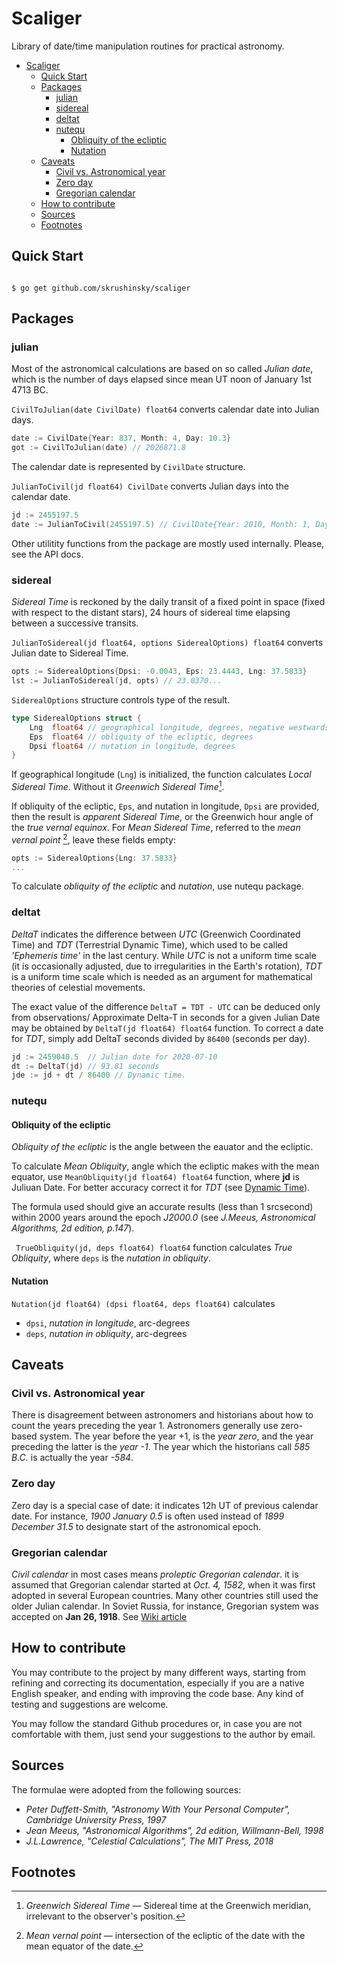 # Scaliger

Library of date/time manipulation routines for practical astronomy.



- [Scaliger](#scaliger)
  - [Quick Start](#quick-start)
  - [Packages](#packages)
    - [julian](#julian)
    - [sidereal](#sidereal)
    - [deltat](#deltat)
    - [nutequ](#nutequ)
      - [Obliquity of the ecliptic](#obliquity-of-the-ecliptic)
      - [Nutation](#nutation)
  - [Caveats](#caveats)
    - [Civil vs. Astronomical year](#civil-vs-astronomical-year)
    - [Zero day](#zero-day)
    - [Gregorian calendar](#gregorian-calendar)
  - [How to contribute](#how-to-contribute)
  - [Sources](#sources)
  - [Footnotes](#footnotes)


## Quick Start

```console

$ go get github.com/skrushinsky/scaliger

```

## Packages

### julian

Most of the astronomical calculations are based on so called *Julian date*, which is
the number of days elapsed since mean UT noon of January 1st 4713 BC.

`CivilToJulian(date CivilDate) float64` converts calendar date into Julian days.

```go
date := CivilDate{Year: 837, Month: 4, Day: 10.3}
got := CivilToJulian(date) // 2026871.8
```
The calendar date is represented by `CivilDate` structure.


`JulianToCivil(jd float64) CivilDate` converts Julian days into the calendar date.

```go
jd := 2455197.5
date := JulianToCivil(2455197.5) // CivilDate{Year: 2010, Month: 1, Day: 1.0}
```

Other utilitity functions from the package are mostly used internally. Please, see the API docs.



### sidereal

*Sidereal Time* is reckoned by the daily transit of a fixed point in space (fixed with respect
to the distant stars), 24 hours of sidereal time elapsing between a successive transits.

`JulianToSidereal(jd float64, options SiderealOptions) float64` converts Julian date to
Sidereal Time.


```go
opts := SiderealOptions{Dpsi: -0.0043, Eps: 23.4443, Lng: 37.5833}
lst := JulianToSidereal(jd, opts) // 23.0370...
```

`SiderealOptions` structure controls type of the result.

```go
type SiderealOptions struct {
	Lng  float64 // geographical longitude, degrees, negative westwards
	Eps  float64 // obliquity of the ecliptic, degrees
	Dpsi float64 // nutation in longitude, degrees
}
```
If geographical longitude (`Lng`) is initialized, the function calculates *Local Sidereal Time*.
Without it *Greenwich Sidereal Time*[^1].

If obliquity of the ecliptic, `Eps`, and nutation in longitude, `Dpsi` are provided, then
the result is *apparent Sidereal Time*, or the Greenwich hour angle of the *true vernal equinox*.
For *Mean Sidereal Time*, referred to the *mean vernal point* [^2], leave these fields empty:

```go
opts := SiderealOptions{Lng: 37.5833}
...
```

To calculate *obliquity of the ecliptic* and *nutation*, use nutequ package.


### deltat

*DeltaT* indicates the difference between *UTC* (Greenwich Coordinated Time) and *TDT*
(Terrestrial Dynamic Time), which used to be called *'Ephemeris time'* in the last
century. While *UTC* is not a uniform time scale (it is occasionally adjusted, due to irregularities
in the Earth's rotation), *TDT* is a uniform time scale which is needed as an argument for
mathematical theories of celestial movements.

The exact value of the difference `DeltaT = TDT - UTC` can be deduced only from observations/
Approximate Delta-T in seconds for a given Julian Date may be obtained by `DeltaT(jd float64) float64`
function. To correct a date for *TDT*, simply add DeltaT seconds divided by `86400` (seconds per day).

```go
jd := 2459040.5  // Julian date for 2020-07-10
dt := DeltaT(jd) // 93.81 seconds
jde := jd + dt / 86400 // Dynamic time.
```

### nutequ

#### Obliquity of the ecliptic

*Obliquity of the ecliptic* is the angle between the eauator and the ecliptic.

To calculate *Mean Obliquity*, angle which the ecliptic makes with the mean equator,
use `MeanObliquity(jd float64) float64` function, where **jd** is Juliuan Date.
For better accuracy correct it for *TDT* (see [Dynamic Time](#dynamic-time--deltat-package)).

The formula used should give an accurate results (less than 1 srcsecond) within 2000
years around the epoch *J2000.0* (see *J.Meeus, Astronomical Algorithms, 2d edition, p.147*).

` TrueObliquity(jd, deps float64) float64` function calculates *True Obliquity*, where `deps`
is the *nutation in obliquity*.

#### Nutation

`Nutation(jd float64) (dpsi float64, deps float64)` calculates

 * `dpsi`, *nutation in longitude*, arc-degrees
 * `deps`, *nutation in obliquity*, arc-degrees



## Caveats

### Civil vs. Astronomical year

There is disagreement between astronomers and historians about how to count
the years preceding the year 1. Astronomers generally use zero-based system.
The year before the year +1, is the *year zero*, and the year preceding the
latter is the *year -1*. The year which the historians call *585 B.C.* is
actually the year *-584*.

### Zero day

Zero day is a special case of date: it indicates 12h UT of previous calendar
date. For instance, *1900 January 0.5* is often used instead of
*1899 December 31.5* to designate start of the astronomical epoch.

###  Gregorian calendar

_Civil calendar_ in most cases means _proleptic Gregorian calendar_. it is
assumed that Gregorian calendar started at *Oct. 4, 1582*, when it was first
adopted in several European countries. Many other countries still used the
older Julian calendar. In Soviet Russia, for instance, Gregorian system was
accepted on **Jan 26, 1918**. See
[Wiki article](https://en.wikipedia.org/wiki/Gregorian_calendar#Adoption_of_the_Gregorian_Calendar)


## How to contribute

You may contribute to the project by many different ways, starting from refining and correcting its documentation,
especially if you are a native English speaker, and ending with improving the code base. Any kind of testing and
suggestions are welcome.

You may follow the standard Github procedures or, in case you are not comfortable with them, just send your suggestions
to the author by email.

## Sources

The formulae were adopted from the following sources:

* _Peter Duffett-Smith, "Astronomy With Your Personal Computer", Cambridge University Press, 1997_
* _Jean Meeus, "Astronomical Algorithms", 2d edition, Willmann-Bell, 1998_
* _J.L.Lawrence, "Celestial Calculations", The MIT Press, 2018_


## Footnotes

[^1]: *Greenwich Sidereal Time* — Sidereal time at the Greenwich meridian, irrelevant to the observer's
position.

[^2]: *Mean vernal point* — intersection of the ecliptic of the date with the mean equator of the date.
